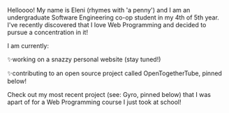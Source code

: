<!--- ![Eleni's Logo](https://github.com/elenirotsides/My-Personal-Website/blob/dev/src/public/ER_logo.png?raw=true) --->

Helloooo! My name is Eleni (rhymes with 'a penny') and I am an undergraduate Software Engineering co-op student in my 4th of 5th year. I've recently discovered that I love Web Programming and decided to pursue a concentration in it!

I am currently:

✨working on a snazzy personal website (stay tuned!)

✨contributing to an open source project called OpenTogetherTube, pinned below!

Check out my most recent project (see: Gyro, pinned below) that I was apart of for a Web Programming course I just took at school!
